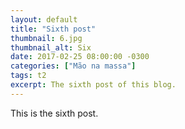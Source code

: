 ```yaml
---
layout: default
title: "Sixth post"
thumbnail: 6.jpg
thumbnail_alt: Six
date: 2017-02-25 08:00:00 -0300
categories: ["Mão na massa"]
tags: t2
excerpt: The sixth post of this blog.
---
```

This is the sixth post.
